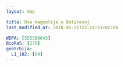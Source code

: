 ```yaml
---
layout: map

title: Dve magnolije u Botićevoj
last_modified_at: 2018-05-21T22:14:51+02:00

WDPA: [555589043]
BioRaS: [270]
geoSrbija:
  L1_182: [89]
---
```

